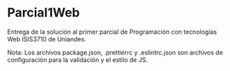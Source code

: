 # Parcial1Web
Entrega de la solución al primer parcial de Programación con tecnologías Web ISIS3710 de Uniandes.

Nota:
Los archivos package.json, .prettierrc y .eslintrc.json son archivos de configuración para la validación y el estilo de JS.
